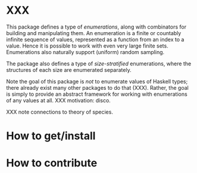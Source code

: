 # XXX

This package defines a type of *enumerations*, along with combinators
for building and manipulating them.  An enumeration is a finite or
countably infinite sequence of values, represented as a function from
an index to a value. Hence it is possible to work with even very large
finite sets.  Enumerations also naturally support (uniform) random
sampling.

The package also defines a type of *size-stratified* enumerations,
where the structures of each size are enumerated separately.

Note the goal of this package is *not* to enumerate values of Haskell
types; there already exist many other packages to do that (XXX).
Rather, the goal is simply to provide an abstract framework for
working with enumerations of any values at all.  XXX motivation:
disco.

XXX note connections to theory of species.

# How to get/install

# How to contribute
